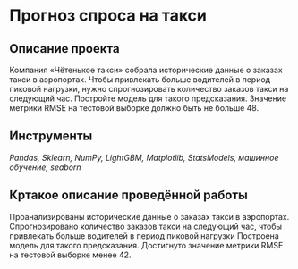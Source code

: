 # Прогноз спроса на такси


## Описание проекта

Компания «Чётенькое такси» собрала исторические данные о заказах такси в аэропортах. Чтобы привлекать больше водителей в период пиковой нагрузки, нужно спрогнозировать количество заказов такси на следующий час. Постройте модель для такого предсказания. Значение метрики RMSE на тестовой выборке должно быть не больше 48.


## Инструменты

*Pandas, Sklearn, NumPy, LightGBM, Matplotlib, StatsModels, машинное обучениe, seaborn*


## Кртакое описание проведённой работы

Проанализированы исторические данные о заказах такси в аэропортах.
Спрогнозировано количество заказов такси на следующий час, чтобы привлекать больше водителей в период пиковой нагрузки Построена модель для такого предсказания. Достигнуто значение метрики RMSE на тестовой выборке менее 42.
